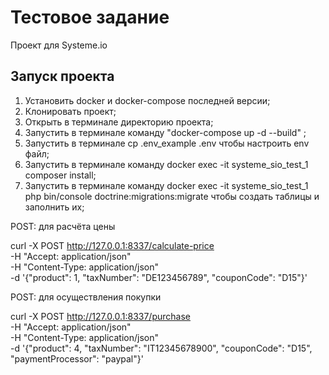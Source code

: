 # Тестовое задание
Проект для Systeme.io

## Запуск проекта
1) Установить docker и docker-compose последней версии;
2) Клонировать проект;
3) Открыть в терминале директорию проекта;
4) Запустить в терминале команду "docker-compose up -d --build" ;
5) Запустить в терминале cp .env_example .env чтобы настроить env файл;
6) Запустить в терминале команду docker exec -it systeme_sio_test_1 composer install;
7) Запустить в терминале команду docker exec -it systeme_sio_test_1 php bin/console doctrine:migrations:migrate чтобы создать таблицы и заполнить их;


POST: для расчёта цены

curl -X POST http://127.0.0.1:8337/calculate-price \
-H "Accept: application/json" \
-H "Content-Type: application/json" \
-d '{"product": 1, "taxNumber": "DE123456789", "couponCode": "D15"}'


POST: для осуществления покупки

curl -X POST http://127.0.0.1:8337/purchase \
-H "Accept: application/json" \
-H "Content-Type: application/json" \
-d '{"product": 4, "taxNumber": "IT12345678900", "couponCode": "D15", "paymentProcessor": "paypal"}'
